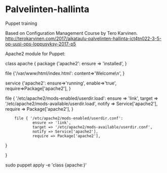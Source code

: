 # Palvelinten-hallinta
Puppet training

Based on Configuration Management Course by Tero Karvinen. http://terokarvinen.com/2017/aikataulu-palvelinten-hallinta-ict4tn022-3-5-op-uusi-ops-loppusyksy-2017-p5

Apache2 module for Puppet:

class apache {
        package {'apache2':
                ensure => 'installed',
        }

file {'/var/www/html/index.html':
                content=>'Welcome\n',
        }


service {'apache2':
                ensure=>'running',
                enable=>'true',
                require=>Package['apache2'],
        }



file { '/etc/apache2/mods-enabled/userdir.load':
                ensure => 'link',
                target => '/etc/apache2/mods-available/userdir.load',
                notify => Service['apache2'],
                require => Package['apache2'],
        }

        file { '/etc/apache2/mods-enabled/userdir.conf':
                ensure => 'link',
                target => '/etc/apache2/mods-available/userdir.conf',
                notify => Service['apache2'],
                require => Package['apache2'],
   }

}


sudo puppet apply -e 'class {apache:}'

